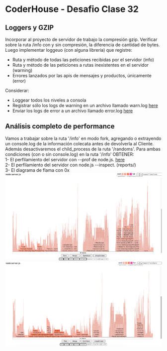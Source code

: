 # CoderHouse - Desafio Clase 32

## Loggers y GZIP
Incorporar al proyecto de servidor de trabajo la compresión gzip.
Verificar sobre la ruta /info con y sin compresión, la diferencia de cantidad de bytes.
Luego implementar loggeuo (con alguna librería) que registre:
- Ruta y método de todas las peticiones recibidas por el servidor (info)
- Ruta y método de las peticiones a rutas inexistentes en el servidor (warning)
- Errores lanzados por las apis de mensajes y productos, únicamente (error)

Considerar:
- Loggear todos los niveles a consola
- Registrar sólo los logs de warning en un archivo llamado warn.log [here](/logs/warn.log)
- Enviar los logs de error a un archivo llamado error.log [here](/logs/error.log)

## Análisis completo de performance
Vamos a trabajar sobre la ruta '/info' en modo fork, agregando o extrayendo un console.log de la información colecata antes de devolverla al Cliente. Además desactivaremos el child_process de la ruta '/randoms'.
Para ambas condiciones (con o sin console.log) en la ruta '/info' OBTENER:
<br>
1- El perfilamiento del servidor con --prof de node.js. [here](reports/)
<br>
2- El perfilamiento del servidor con node.js --inspect. (reports/)
<br>
3- El diagrama de flama con 0x
<br>
![ejemplo1](media/digflama_bloq.png "Example 1")
<br>
![ejemplo1](media/digflama_nobloq.png "Example 2")